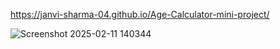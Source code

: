 https://janvi-sharma-04.github.io/Age-Calculator-mini-project/

![Screenshot 2025-02-11 140344](https://github.com/user-attachments/assets/4e1235b5-2f12-4308-9617-04f6714c8d7d)
